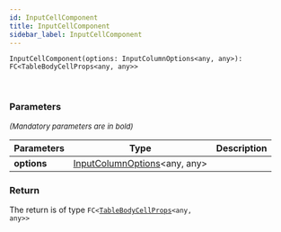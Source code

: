 ```yaml
---
id: InputCellComponent
title: InputCellComponent
sidebar_label: InputCellComponent
---
```


```tsx
InputCellComponent(options: InputColumnOptions<any, any>): FC<TableBodyCellProps<any, any>>
```
<br/>



### Parameters

<font size="2"><i>(Mandatory parameters are in bold)</i></font>

| Parameters | Type | Description |
| --------- | ---- | ----------- |
| **options** | [InputColumnOptions](/api2/types/InputColumnOptions.md)<any, any\> |  |


### Return



The return is of type <code>FC<[TableBodyCellProps](/api2/types/TableBodyCellProps.md)<any, any\>\></code>